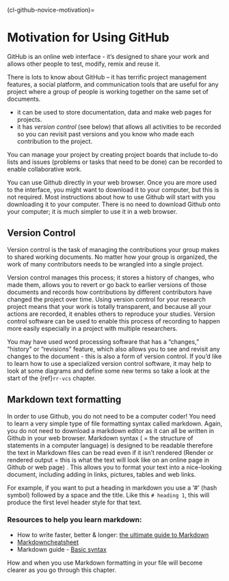 (cl-github-novice-motivation)=
# Motivation for Using GitHub

GitHub is an online web interface - it’s designed to share your work and allows other people to test, modify, remix and reuse it.

There is lots to know about GitHub
– it has terrific project management features, a social platform, and communication tools that are useful for any project where a group of people is working together on the same set of documents.
- it can be used to store documentation, data and make web pages for projects.
- it has _version control_ (see below) that allows all activities to be recorded so you can revisit past versions and you know who made each contribution to the project.

You can manage your project by creating project boards that include to-do lists and issues (problems or tasks that need to be done) can be recorded to enable collaborative work.

You can use Github directly in your web browser.
Once you are more used to the interface, you might want to download it to your computer, but this is not required.
Most instructions about how to use Github will start with you downloading it to your computer. There is no need to download Github onto your computer; it is much simpler to use it in a web browser.

## Version Control

Version control is the task of managing the contributions your group makes to shared working documents.
No matter how your group is organized, the work of many contributors needs to be wrangled into a single project.

Version control manages this process; it stores a history of changes, who made them, allows you to revert or go back to earlier versions of those documents and records how contributions by different contributors have changed the project over time.
Using version control for your research project means that your work is totally transparent, and because all your actions are recorded, it enables others to reproduce your studies. Version control software can be used to enable this process of recording to happen more easily especially in a project with multiple researchers.

You may have used word processing software that has a “changes,” “history” or “revisions” feature, which also allows you to see and revisit any changes to the document -  this is also a form of version control.
If you’d like to learn how to use a specialized version control software, it may help to look at some diagrams and define some new terms so take a look at the start of the {ref}`rr-vcs` chapter.

## Markdown text formatting

In order to use Github, you do not need to be a computer coder! You need to learn a very simple type of file formatting syntax called markdown.
Again, you do not need to download a markdown editor as it can all be written in Github in your web browser.
Markdown syntax ( = the structure of statements in a computer language) <!--- can we add this to the glossary page as well and link to it there? --> is designed to be readable therefore the text in Markdown files can be read even if it isn’t rendered (Render or rendered output = this is what the text will look like on an online page in Github or web page) <!--- this would also be good in the glossary as well as explained here -->.
This allows you to format your text into a nice-looking document, including adding in links, pictures, tables and web links.

For example, if you want to put a heading in markdown you use a ‘#’ (hash symbol) followed by a space and the title.
Like this `# heading 1`, this will produce the first level header style for that text.

### Resources to help you learn markdown:

* How to write faster, better & longer: [the ultimate guide to Markdown](https://ghost.org/changelog/markdown/)
* [Markdowncheatsheet](https://github.com/adam-p/markdown-here/wiki/Markdown-Cheatsheet)
* Markdown guide - [Basic syntax](https://www.markdownguide.org/basic-syntax/)

How and when you use Markdown formatting in your file will become clearer as you go through this chapter.
